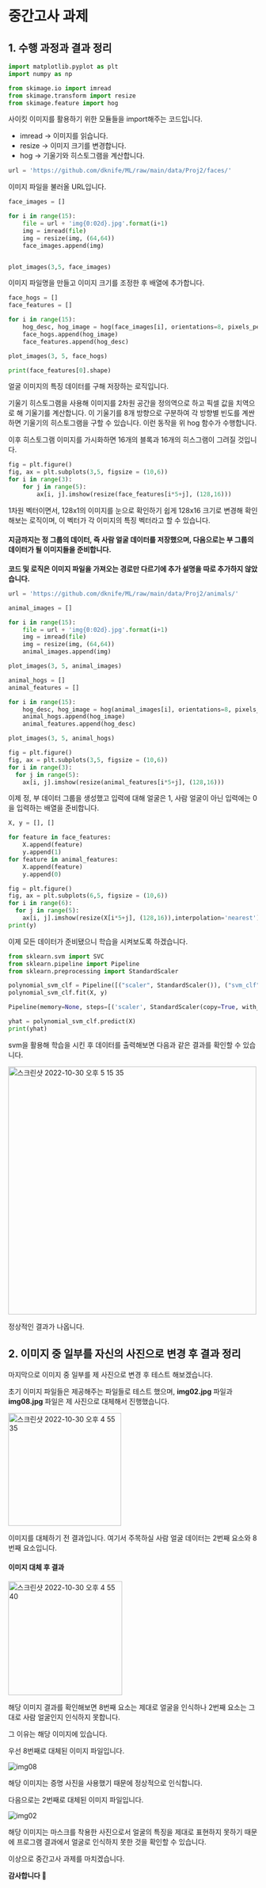 # 중간고사 과제

## 1. 수행 과정과 결과 정리

```python
import matplotlib.pyplot as plt
import numpy as np

from skimage.io import imread
from skimage.transform import resize
from skimage.feature import hog
```

사이킷 이미지를 활용하기 위한 모듈들을 import해주는 코드입니다.

- imread -> 이미지를 읽습니다.
- resize -> 이미지 크기를 변경합니다.
- hog -> 기울기와 히스토그램을 계산합니다.

```python
url = 'https://github.com/dknife/ML/raw/main/data/Proj2/faces/'
```

이미지 파일을 불러올 URL입니다.

```python
face_images = []

for i in range(15):
    file = url + 'img{0:02d}.jpg'.format(i+1)
    img = imread(file)
    img = resize(img, (64,64))
    face_images.append(img)


plot_images(3,5, face_images)
```

이미지 파일명을 만들고 이미지 크기를 조정한 후 배열에 추가합니다.

```python
face_hogs = []
face_features = []

for i in range(15):
    hog_desc, hog_image = hog(face_images[i], orientations=8, pixels_per_cell=(16, 16), cells_per_block=(1, 1), visualize=True, multichannel=True)
    face_hogs.append(hog_image)
    face_features.append(hog_desc)

plot_images(3, 5, face_hogs)

print(face_features[0].shape)
```

얼굴 이미지의 특징 데이터를 구해 저장하는 로직입니다.

기울기 히스토그램을 사용해 이미지를 2차원 공간을 정의역으로 하고 픽셀 값을 치역으로 해 기울기를 계산합니다. 이 기울기를 8개 방향으로 구분하여 각 방향별 빈도를 계싼하면 기울기의 히스토그램을 구할 수 있습니다. 이런 동작을 위 hog 함수가 수행합니다.

이후 히스토그램 이미지를 가시화하면 16개의 블록과 16개의 히스그램이 그려질 것입니다.

```python
fig = plt.figure()
fig, ax = plt.subplots(3,5, figsize = (10,6))
for i in range(3):
    for j in range(5):
        ax[i, j].imshow(resize(face_features[i*5+j], (128,16)))
```

1차원 벡터이면서, 128x1의 이미지를 눈으로 확인하기 쉽게 128x16 크기로 변경해 확인해보는 로직이며, 이 벡터가 각 이미지의 특징 벡터라고 할 수 있습니다.

#### 지금까지는 정 그룹의 데이터, 즉 사람 얼굴 데이터를 저장했으며, 다음으로는 부 그룹의 데이터가 될 이미지들을 준비합니다.

**코드 및 로직은 이미지 파일을 가져오는 경로만 다르기에 추가 설명을 따로 추가하지 않았습니다.**

```python
url = 'https://github.com/dknife/ML/raw/main/data/Proj2/animals/'

animal_images = []

for i in range(15):
    file = url + 'img{0:02d}.jpg'.format(i+1)
    img = imread(file)
    img = resize(img, (64,64))
    animal_images.append(img)

plot_images(3, 5, animal_images)

animal_hogs = []
animal_features = []

for i in range(15):
    hog_desc, hog_image = hog(animal_images[i], orientations=8, pixels_per_cell=(16, 16), cells_per_block=(1, 1), visualize=True, multichannel=True)
    animal_hogs.append(hog_image)
    animal_features.append(hog_desc)

plot_images(3, 5, animal_hogs)

fig = plt.figure()
fig, ax = plt.subplots(3,5, figsize = (10,6))
for i in range(3):
  for j in range(5):
    ax[i, j].imshow(resize(animal_features[i*5+j], (128,16)))
```

이제 정, 부 데이터 그룹을 생성했고 입력에 대해 얼굴은 1, 사람 얼굴이 아닌 입력에는 0을 입력하는 배열을 준비합니다.

```python
X, y = [], []

for feature in face_features:
    X.append(feature)
    y.append(1)
for feature in animal_features:
    X.append(feature)
    y.append(0)

fig = plt.figure()
fig, ax = plt.subplots(6,5, figsize = (10,6))
for i in range(6):
  for j in range(5):
    ax[i, j].imshow(resize(X[i*5+j], (128,16)),interpolation='nearest')
print(y)
```

이제 모든 데이터가 준비됐으니 학습을 시켜보도록 하겠습니다.

```python
from sklearn.svm import SVC
from sklearn.pipeline import Pipeline
from sklearn.preprocessing import StandardScaler

polynomial_svm_clf = Pipeline([("scaler", StandardScaler()), ("svm_clf", SVC(C=1, kernel = 'poly', degree=5, coef0=10.0))])
polynomial_svm_clf.fit(X, y)

Pipeline(memory=None, steps=[('scaler', StandardScaler(copy=True, with_mean=True, with_std=True)), ('svm_clf', SVC(C=1, break_ties=False, cache_size=200, class_weight=None, coef0=10.0, decision_function_shape='ovr', degree=5, gamma='scale', kernel='poly', max_iter=-1, probability=False, random_state=None, shrinking=True, tol=0.001, verbose=False))], verbose=False)

yhat = polynomial_svm_clf.predict(X)
print(yhat)
```

svm을 활용해 학습을 시킨 후 데이터를 출력해보면 다음과 같은 결과를 확인할 수 있습니다.

<img width="501" alt="스크린샷 2022-10-30 오후 5 15 35" src="https://user-images.githubusercontent.com/78959175/198869030-2d6ba59a-717a-44d2-a864-ea5cdc4b1fe1.png">

정상적인 결과가 나옵니다.

## 2. 이미지 중 일부를 자신의 사진으로 변경 후 결과 정리

마지막으로 이미지 중 일부를 제 사진으로 변경 후 테스트 해보겠습니다.

초기 이미지 파일들은 제공해주는 파일들로 테스트 했으며, **img02.jpg** 파일과 **img08.jpg** 파일은 제 사진으로 대체해서 진행했습니다.

<img width="228" alt="스크린샷 2022-10-30 오후 4 55 35" src="https://user-images.githubusercontent.com/78959175/198869191-8d1b4aaf-c323-417b-bb97-1acbc5cc32a6.png">

이미지를 대체하기 전 결과입니다. 여기서 주목하실 사람 얼굴 데이터는 2번째 요소와 8번째 요소입니다.

#### 이미지 대체 후 결과

<img width="230" alt="스크린샷 2022-10-30 오후 4 55 40" src="https://user-images.githubusercontent.com/78959175/198869214-a5079a5e-2ee2-4ade-8198-4b8d91de2370.png">

해당 이미지 결과를 확인해보면 8번째 요소는 제대로 얼굴을 인식하나 2번째 요소는 그대로 사람 얼굴인지 인식하지 못합니다.

그 이유는 해당 이미지에 있습니다.

우선 8번째로 대체된 이미지 파일입니다.

![img08](https://user-images.githubusercontent.com/78959175/198869268-8878f830-f0bb-4aa3-8028-66be17b7ca68.jpg)

해당 이미지는 증명 사진을 사용했기 때문에 정상적으로 인식합니다.

다음으로는 2번째로 대체된 이미지 파일입니다.

![img02](https://user-images.githubusercontent.com/78959175/198869295-35071aa0-5e7f-47a2-8e87-421406d6e88a.jpg)

해당 이미지는 마스크를 착용한 사진으로서 얼굴의 특징을 제대로 표현하지 못하기 때문에 프로그램 결과에서 얼굴로 인식하지 못한 것을 확인할 수 있습니다.

이상으로 중간고사 과제를 마치겠습니다.

**감사합니다 🙇**
